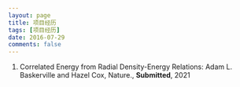 ```yaml
---
layout: page
title: 项目经历
tags: [项目经历]
date: 2016-07-29
comments: false
---
```


<ol>
<li>Correlated Energy from Radial Density-Energy Relations: Adam L. Baskerville and Hazel Cox, Nature., <b>Submitted</b>, 2021</li>
